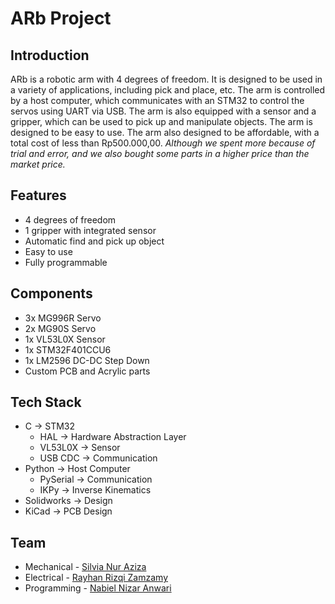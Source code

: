 # ARb Project
## Introduction
ARb is a robotic arm with 4 degrees of freedom. It is designed to be used in a variety of applications, including pick and place, etc. The arm is controlled by a host computer, which communicates with an STM32 to control the servos using UART via USB. The arm is also equipped with a sensor and a gripper, which can be used to pick up and manipulate objects. The arm is designed to be easy to use. The arm also designed to be affordable, with a total cost of less than Rp500.000,00. _Although we spent more because of trial and error, and we also bought some parts in a higher price than the market price._
## Features
- 4 degrees of freedom
- 1 gripper with integrated sensor
- Automatic find and pick up object
- Easy to use
- Fully programmable
## Components
- 3x MG996R Servo
- 2x MG90S Servo
- 1x VL53L0X Sensor
- 1x STM32F401CCU6
- 1x LM2596 DC-DC Step Down
- Custom PCB and Acrylic parts
## Tech Stack
- C -> STM32
    - HAL -> Hardware Abstraction Layer
    - VL53L0X -> Sensor
    - USB CDC -> Communication
- Python -> Host Computer
  - PySerial -> Communication
  - IKPy -> Inverse Kinematics
- Solidworks -> Design
- KiCad -> PCB Design
## Team
- Mechanical - [Silvia Nur Aziza]()
- Electrical - [Rayhan Rizqi Zamzamy](https://github.com/hanzamzamy)
- Programming - [Nabiel Nizar Anwari](https://github.com/bielnzar)